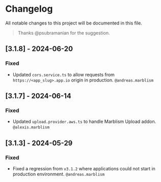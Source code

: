 # Changelog

All notable changes to this project will be documented in this file.

> Thanks @psubramanian for the suggestion.

## [3.1.8] - 2024-06-20

### Fixed

- Updated `cors.service.ts` to allow requests from `https://<app_slug>.app.io` origin in production. `@andreas.marblism`

## [3.1.7] - 2024-06-14

### Fixed

- Updated `upload.provider.aws.ts` to handle Marblism Upload addon. `@alexis.marblism`

## [3.1.3] - 2024-05-29

### Fixed

- Fixed a regression from `v3.1.2` where applications could not start in production environment. `@andreas.marblism`
